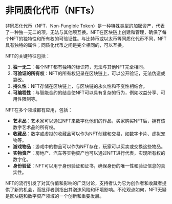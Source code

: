 # 非同质化代币（NFTs）

非同质化代币（NFT，Non-Fungible Token）是一种特殊类型的加密资产，代表了一种独一无二的项，无法与其他项互换。NFT在区块链上创建和管理，确保了每个NFT的独特性和所有权的可验证性。与比特币或以太币等同质化代币不同，NFT具有独特的属性；同质化代币之间是完全相同的，可以互换。

NFT的关键特征包括：

1. **独一无二**：每个NFT都有独特的标识符，无法与其他NFT完全相同。
2. **可验证的所有权**：NFT的所有权记录在区块链上，可以公开验证，无法伪造或篡改。
3. **持久性**：NFT存储在区块链上，与区块链的永久性和不变性相结合。
4. **可编程性**：与智能合约的结合使NFT可以具有复杂的行为，例如收益分享、可用性限制等。

NFT在多个领域都有应用，包括：

- **艺术品**：艺术家可以通过NFT来数字化他们的作品，买家购买NFT后，拥有该数字艺术品的所有权。
- **收藏品**：数字或虚拟的收藏品可以作为NFT创建和交易，如数字卡片、虚拟宠物等。
- **游戏物品**：游戏中的物品可以作为NFT存在，玩家可以买卖或交换这些物品。
- **实物资产**：房地产、汽车等实物资产也可以通过NFT进行代表，实现所有权的数字化。
- **身份验证**：NFT可以用于身份验证和证书，确保身份的唯一性和验证信息的真实性。

NFT的流行引发了对其价值和影响的广泛讨论，支持者认为它为创作者和收藏者提供了新的机会，而批评者则指出其泡沫风险和环境影响。不论观点如何，NFT无疑是区块链和数字资产领域的一个创新和重要发展。
